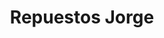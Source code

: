 ---
title: "Repuestos Jorge"
url: /ciudad-autonoma-de-buenos-aires/repuestos-jorge/
shop: piezas de automóviles
---